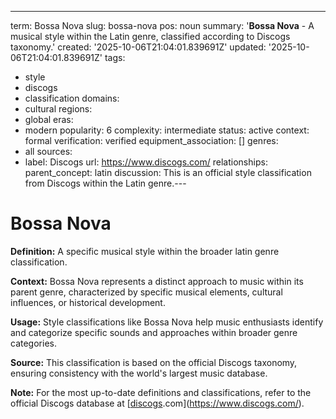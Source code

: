 ---
term: Bossa Nova
slug: bossa-nova
pos: noun
summary: '**Bossa Nova** - A musical style within the Latin genre, classified according
  to Discogs taxonomy.'
created: '2025-10-06T21:04:01.839691Z'
updated: '2025-10-06T21:04:01.839691Z'
tags:
- style
- discogs
- classification
domains:
- cultural
regions:
- global
eras:
- modern
popularity: 6
complexity: intermediate
status: active
context: formal
verification: verified
equipment_association: []
genres:
- all
sources:
- label: Discogs
  url: https://www.discogs.com/
relationships:
  parent_concept: latin
discussion: This is an official style classification from Discogs within the Latin
  genre.---

# Bossa Nova

**Definition:** A specific musical style within the broader latin genre classification.

**Context:** Bossa Nova represents a distinct approach to music within its parent genre, characterized by specific musical elements, cultural influences, or historical development.

**Usage:** Style classifications like Bossa Nova help music enthusiasts identify and categorize specific sounds and approaches within broader genre categories.

**Source:** This classification is based on the official Discogs taxonomy, ensuring consistency with the world's largest music database.

**Note:** For the most up-to-date definitions and classifications, refer to the official Discogs database at [[discogs](../d/discogs.md).com](https://www.discogs.com/).